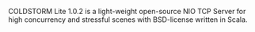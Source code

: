 COLDSTORM Lite 1.0.2 is a light-weight open-source NIO TCP Server for high concurrency and stressful scenes with BSD-license written in Scala.